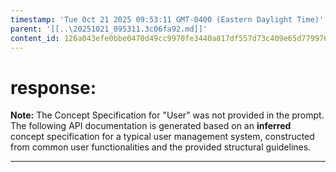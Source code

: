 ```yaml
---
timestamp: 'Tue Oct 21 2025 09:53:11 GMT-0400 (Eastern Daylight Time)'
parent: '[[..\20251021_095311.3c06fa92.md]]'
content_id: 126a043efe0bbe0470d49cc9970fe3440a817df557d73c409e65d779976589a2
---
```


# response:

**Note:** The Concept Specification for "User" was not provided in the prompt. The following API documentation is generated based on an **inferred** concept specification for a typical user management system, constructed from common user functionalities and the provided structural guidelines.

***

